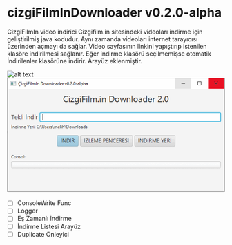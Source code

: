 # cizgiFilmInDownloader v0.2.0-alpha
CizgiFilmIn video indirici
Cizgifilm.in sitesindeki videoları indirme için geliştirilmiş java kodudur. Aynı zamanda videoları internet tarayıcısı üzerinden açmayı da sağlar. Video sayfasının linkini yapıştırıp istenilen klasöre indirilmesi sağlanır. Eğer indirme klasörü seçilmemişse otomatik İndirilenler klasörüne indirir.
Arayüz eklenmiştir.

![alt text](https://i.hizliresim.com/2vvu1rw.png?raw=true)
![alt text](https://github.com/melihbasayigit/cizgiFilmInDownloader/blob/master/cizgifilmdownloader.gif?raw=true)
- [ ] ConsoleWrite Func
- [ ] Logger
- [ ] Eş Zamanlı İndirme
- [ ] İndirme Listesi Arayüz
- [ ] Duplicate Önleyici
